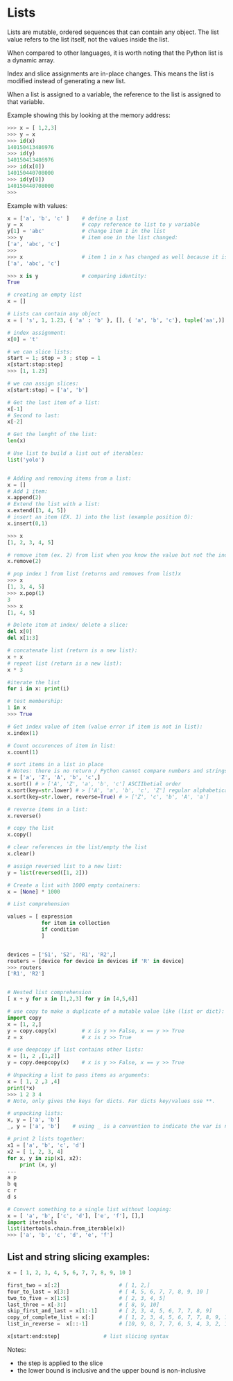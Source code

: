 # Lists

Lists are mutable, ordered sequences that can contain any object. The list value refers to the list itself, not the values inside the list.

When compared to other languages, it is worth noting that the Python list is a dynamic array.

Index and slice assignments are in-place changes. This means the list is modified instead of generating a new list.

When a list is assigned to a variable, the reference to the list is assigned to that variable. 

Example showing this by looking at the memory address:
```python
>>> x = [ 1,2,3]
>>> y = x
>>> id(x)
140150413486976
>>> id(y)
140150413486976
>>> id(x[0])
140150440708000
>>> id(y[0])
140150440708000
>>> 
```

Example with values:

```python
x = ['a', 'b', 'c' ]    # define a list
y = x                   # copy reference to list to y variable
y[1] = 'abc'            # change item 1 in the list
>>> y                   # item one in the list changed:
['a', 'abc', 'c']
>>>
>>> x                   # item 1 in x has changed as well because it is the same list       
['a', 'abc', 'c']

>>> x is y              # comparing identity:
True
```

```python
# creating an empty list
x = []

# Lists can contain any object
x = [ 's', 1, 1.23, { 'a' : 'b' }, [], { 'a', 'b', 'c'}, tuple('aa',)]

# index assignment:
x[0] = 't'

# we can slice lists:
start = 1; stop = 3 ; step = 1 
x[start:stop:step]
>>> [1, 1.23]

# we can assign slices:
x[start:stop] = ['a', 'b']

# Get the last item of a list:
x[-1]
# Second to last:
x[-2]

# Get the lenght of the list:
len(x)

# Use list to build a list out of iterables:
list('yolo')


# Adding and removing items from a list:
x = []
# Add 1 item:
x.append(2)
# Extend the list with a list:
x.extend([3, 4, 5])
# insert an item (EX. 1) into the list (example position 0):
x.insert(0,1)

>>> x
[1, 2, 3, 4, 5]

# remove item (ex. 2) from list when you know the value but not the index:
x.remove(2)

# pop index 1 from list (returns and removes from list)x
>>> x
[1, 3, 4, 5]
>>> x.pop(1)
3
>>> x
[1, 4, 5]

# Delete item at index/ delete a slice:
del x[0]
del x[1:3]

# concatenate list (return is a new list):
x + x
# repeat list (return is a new list):
x * 3

#iterate the list
for i in x: print(i)

# test membership:
1 in x
>>> True

# Get index value of item (value error if item is not in list):
x.index(1)

# Count occurences of item in list:
x.count(1)

# sort items in a list in place 
# Notes: there is no return / Python cannot compare numbers and strings
x = ['a', 'Z', 'A', 'b', 'c',]
x.sort() # > ['A', 'Z', 'a', 'b', 'c'] ASCIIbetial order
x.sort(key=str.lower) # > ['A', 'a', 'b', 'c', 'Z'] regular alphabetical order
x.sort(key=str.lower, reverse=True) # > ['Z', 'c', 'b', 'A', 'a']

# reverse items in a list:
x.reverse()

# copy the list
x.copy()

# clear references in the list/empty the list
x.clear()

# assign reversed list to a new list:
y = list(reversed([1, 2])) 

# Create a list with 1000 empty containers:
x = [None] * 1000

# List comprehension

values = [ expression 
           for item in collection
           if condition
           ]


devices = ['S1', 'S2', 'R1', 'R2',]
routers = [device for device in devices if 'R' in device]
>>> routers
['R1', 'R2']


# Nested list comprehension
[ x + y for x in [1,2,3] for y in [4,5,6]]

# use copy to make a duplicate of a mutable value like (list or dict):
import copy             
x = [1, 2,]
y = copy.copy(x)        # x is y >> False, x == y >> True
z = x                   # x is z >> True

# use deepcopy if list contains other lists:
x = [1, 2 ,[1,2]]
y = copy.deepcopy(x)    # x is y >> False, x == y >> True

# Unpacking a list to pass items as arguments:
x = [ 1, 2 ,3 ,4]
print(*x)
>>> 1 2 3 4
# Note, only gives the keys for dicts. For dicts key/values use **.

# unpacking lists:
x, y = ['a', 'b']
_, y = ['a', 'b']    # using _ is a convention to indicate the var is not used

# print 2 lists together:
x1 = ['a', 'b', 'c', 'd']
x2 = [ 1, 2, 3, 4]
for x, y in zip(x1, x2):
    print (x, y)
...
a p
b q
c r
d s

# Convert something to a single list without looping:
x = [ 'a', 'b', ['c', 'd'], ['e', 'f'], [],]
import itertools 
list(itertools.chain.from_iterable(x))
>>> ['a', 'b', 'c', 'd', 'e', 'f']
```

## List and string slicing examples:

```python
x = [ 1, 2, 3, 4, 5, 6, 7, 7, 8, 9, 10 ]

first_two = x[:2]                   # [ 1, 2,]
four_to_last = x[3:]                # [ 4, 5, 6, 7, 7, 8, 9, 10 ]
two_to_five = x[1:5]                # [ 2, 3, 4, 5]
last_three = x[-3:]                 # [ 8, 9, 10]
skip_first_and_last = x[1:-1]       # [ 2, 3, 4, 5, 6, 7, 7, 8, 9]
copy_of_complete_list = x[:]        # [ 1, 2, 3, 4, 5, 6, 7, 7, 8, 9, 10 ]
list_in_reverse =  x[::-1]          # [10, 9, 8, 7, 7, 6, 5, 4, 3, 2, 1]

x[start:end:step] 			   # list slicing syntax
```

Notes:
- the step is applied to the slice
- the lower bound is inclusive and the upper bound is non-inclusive
